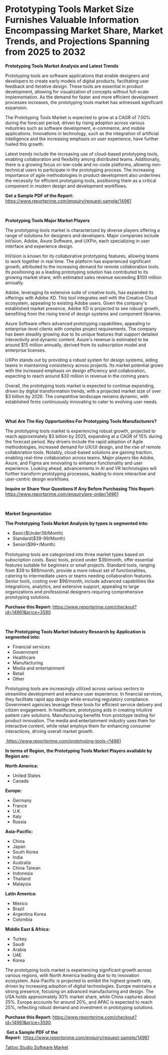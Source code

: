<p><h1>Prototyping Tools Market Size Furnishes Valuable Information Encompassing Market Share, Market Trends, and Projections Spanning from 2025 to 2032</h1></p><p><strong>Prototyping Tools Market Analysis and Latest Trends</strong></p>
<p><p>Prototyping tools are software applications that enable designers and developers to create early models of digital products, facilitating user feedback and iterative design. These tools are essential in product development, allowing for visualization of concepts without full-scale implementation. As the demand for faster and more efficient development processes increases, the prototyping tools market has witnessed significant expansion. </p><p>The Prototyping Tools Market is expected to grow at a CAGR of 7.00% during the forecast period, driven by rising adoption across various industries such as software development, e-commerce, and mobile applications. Innovations in technology, such as the integration of artificial intelligence and the increasing emphasis on user experience, have further fueled this growth. </p><p>Latest trends include the increasing use of cloud-based prototyping tools, enabling collaboration and flexibility among distributed teams. Additionally, there is a growing focus on low-code and no-code platforms, allowing non-technical users to participate in the prototyping process. The increasing importance of agile methodologies in product development also underlines the necessity for efficient prototyping tools, positioning them as a critical component in modern design and development workflows.</p></p>
<p><strong>Get a Sample PDF of the Report:&nbsp;</strong> <a href="https://www.reportprime.com/enquiry/request-sample/14961?utm_campaign=2983&utm_medium=2&utm_source=Github&utm_content=ia&utm_term=20032025&utm_id=prototyping-tools">https://www.reportprime.com/enquiry/request-sample/14961</a></p>
<p>&nbsp;</p>
<p><strong>Prototyping Tools Major Market Players</strong></p>
<p><p>The prototyping tools market is characterized by diverse players offering a range of solutions for designers and developers. Major companies include InVision, Adobe, Axure Software, and UXPin, each specializing in user interface and experience design.</p><p>InVision is known for its collaborative prototyping features, allowing teams to work together in real time. The platform has experienced significant growth, attributed to the increasing demand for remote collaboration tools. Its positioning as a leading prototyping solution has contributed to its growing market share, with estimated sales revenue exceeding $100 million annually.</p><p>Adobe, leveraging its extensive suite of creative tools, has expanded its offerings with Adobe XD. This tool integrates well with the Creative Cloud ecosystem, appealing to existing Adobe users. Given the company's established market presence, Adobe XD is projected to see robust growth, benefiting from the rising trend of design systems and component libraries.</p><p>Axure Software offers advanced prototyping capabilities, appealing to enterprise-level clients with complex project requirements. The company has been steadily growing due to its unique features that support detailed interactivity and dynamic content. Axure's revenue is estimated to be around $15 million annually, derived from its subscription model and enterprise licenses.</p><p>UXPin stands out by providing a robust system for design systems, aiding teams in maintaining consistency across projects. Its market potential grows with the increased emphasis on design efficiency and collaboration, expecting to reach around $30 million in revenue in the coming years.</p><p>Overall, the prototyping tools market is expected to continue expanding, driven by digital transformation trends, with a projected market size of over $3 billion by 2026. The competitive landscape remains dynamic, with established firms continuously innovating to cater to evolving user needs.</p></p>
<p>&nbsp;</p>
<p><strong>What Are The Key Opportunities For Prototyping Tools Manufacturers?</strong></p>
<p><p>The prototyping tools market is experiencing robust growth, projected to reach approximately $3 billion by 2025, expanding at a CAGR of 15% during the forecast period. Key drivers include the rapid adoption of Agile methodologies, increased demand for UX/UI design, and the rise of remote collaboration tools. Notably, cloud-based solutions are gaining traction, enabling real-time collaboration across teams. Major players like Adobe, Axure, and Figma are innovating to enhance functionality and user experience. Looking ahead, advancements in AI and VR technologies will further transform prototyping processes, leading to more interactive and user-centric design workflows.</p></p>
<p><strong>Inquire or Share Your Questions If Any Before Purchasing This Report:</strong> <a href="https://www.reportprime.com/enquiry/pre-order/14961?utm_campaign=2983&utm_medium=2&utm_source=Github&utm_content=ia&utm_term=20032025&utm_id=prototyping-tools">https://www.reportprime.com/enquiry/pre-order/14961</a></p>
<p>&nbsp;</p>
<p><strong>Market Segmentation</strong></p>
<p><strong>The Prototyping Tools Market Analysis by types is segmented into:</strong></p>
<p><ul><li>Basic($Under39/Month)</li><li>Standard($39-99/Month)</li><li>Senior($99+/Month）</li></ul></p>
<p><p>Prototyping tools are categorized into three market types based on subscription costs. Basic tools, priced under $39/month, offer essential features suitable for beginners or small projects. Standard tools, ranging from $39 to $99/month, provide a more robust set of functionalities, catering to intermediate users or teams needing collaboration features. Senior tools, costing over $99/month, include advanced capabilities like integrations, analytics, and extensive support, appealing to large organizations and professional designers requiring comprehensive prototyping solutions.</p></p>
<p><strong>Purchase this Report:&nbsp;</strong><a href="https://www.reportprime.com/checkout?id=14961&price=3590&utm_campaign=2983&utm_medium=2&utm_source=Github&utm_content=ia&utm_term=20032025&utm_id=prototyping-tools">https://www.reportprime.com/checkout?id=14961&price=3590</a></p>
<p>&nbsp;</p>
<p><strong>The Prototyping Tools Market Industry Research by Application is segmented into:</strong></p>
<p><ul><li>Financial services</li><li>Government</li><li>Healthcare</li><li>Manufacturing</li><li>Media and entertainment</li><li>Retail</li><li>Other</li></ul></p>
<p><p>Prototyping tools are increasingly utilized across various sectors to streamline development and enhance user experience. In financial services, they facilitate rapid app design while ensuring regulatory compliance. Government agencies leverage these tools for efficient service delivery and citizen engagement. In healthcare, prototyping aids in creating intuitive patient care solutions. Manufacturing benefits from prototype testing for product innovation. The media and entertainment industry uses them for interactive content, while retail employs them for enhancing consumer interactions, driving overall market growth.</p></p>
<p><a href="https://www.reportprime.com/prototyping-tools-r14961?utm_campaign=2983&utm_medium=2&utm_source=Github&utm_content=ia&utm_term=20032025&utm_id=prototyping-tools">&nbsp;https://www.reportprime.com/prototyping-tools-r14961</a></p>
<p><strong>In terms of Region, the Prototyping Tools Market Players available by Region are:</strong></p>
<p>
    <p> <strong> North America: </strong>
        <ul>
            <li>United States</li>
            <li>Canada</li>
        </ul>
        </p> 
    <p> <strong> Europe: </strong>
        <ul>
            <li>Germany</li>
            <li>France</li>
            <li>U.K.</li>
            <li>Italy</li>
            <li>Russia</li>
        </ul>
        </p> 
    <p> <strong> Asia-Pacific: </strong>
        <ul>
            <li>China</li>
            <li>Japan</li>
            <li>South Korea</li>
            <li>India</li>
            <li>Australia</li>
            <li>China Taiwan</li>
            <li>Indonesia</li>
            <li>Thailand</li>
            <li>Malaysia</li>
        </ul>
        </p> 
    <p> <strong> Latin America: </strong>
        <ul>
            <li>Mexico</li>
            <li>Brazil</li>
            <li>Argentina Korea</li>
            <li>Colombia</li>
        </ul>
        </p> 
    <p> <strong> Middle East & Africa: </strong>
        <ul>
            <li>Turkey</li>
            <li>Saudi</li>
            <li>Arabia</li>
            <li>UAE</li>
            <li>Korea</li>
        </ul>
    </p>
    </p>
<p><p>The prototyping tools market is experiencing significant growth across various regions, with North America leading due to its innovation ecosystem. Asia-Pacific is projected to exhibit the highest growth rate, driven by increasing adoption of digital technologies. Europe maintains a strong presence, focusing on advanced manufacturing and design. The USA holds approximately 30% market share, while China captures about 25%. Europe accounts for around 20%, and APAC is expected to reach 25%, reflecting robust demand and investment in prototyping solutions.</p></p>
<p><strong>Purchase this Report: </strong><a href="https://www.reportprime.com/checkout?id=14961&price=3590&utm_campaign=2983&utm_medium=2&utm_source=Github&utm_content=ia&utm_term=20032025&utm_id=prototyping-tools">https://www.reportprime.com/checkout?id=14961&price=3590</a></p>
<p>&nbsp;<strong>Get a Sample PDF of the Report:&nbsp;&nbsp;</strong><a href="https://www.reportprime.com/enquiry/request-sample/14961?utm_campaign=2983&utm_medium=2&utm_source=Github&utm_content=ia&utm_term=20032025&utm_id=prototyping-tools">https://www.reportprime.com/enquiry/request-sample/14961</a></p>
<p><strong></strong></p>
<p><p><a href="https://github.com/AKSHATREPORTPRIME/Market-Research-Report-List-7/blob/main/tattoo-studio-software-market.md?utm_campaign=2983&utm_medium=2&utm_source=Github&utm_content=ia&utm_term=20032025&utm_id=prototyping-tools">Tattoo Studio Software Market</a></p></p>